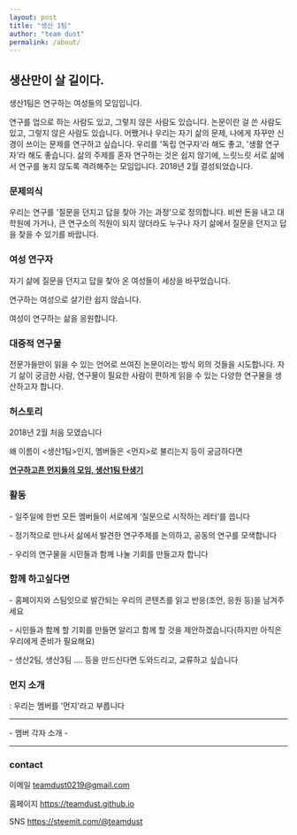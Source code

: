 ```yaml
---
layout: post
title: "생산 1팀"
author: "team dust"
permalink: /about/
---
```


## 생산만이 살 길이다.
생산1팀은 연구하는 여성들의 모임입니다.

연구를 업으로 하는 사람도 있고, 그렇지 않은 사람도 있습니다. 논문이란 걸 쓴 사람도 있고, 그렇지 않은 사람도 있습니다. 어쨌거나 우리는 자기 삶의 문제, 나에게 자꾸만 신경이 쓰이는 문제를 연구하고 싶습니다. 우리를 '독립 연구자'라 해도 좋고, '생활 연구자'라 해도 좋습니다. 삶의 주제를 혼자 연구하는 것은 쉽지 않기에, 느릿느릿 서로 삶에서 연구를 놓지 않도록 격려해주는 모임입니다. 2018년 2월 결성되었습니다.

###  **문제의식** 

우리는 연구를 '질문을 던지고 답을 찾아 가는 과정'으로 정의합니다. 비싼 돈을 내고 대학원에 가거나, 큰 연구소의 직원이 되지 않더라도 누구나 자기 삶에서 질문을 던지고 답을 찾을 수 있기를 바랍니다. 

 

### **여성 연구자** 

자기 삶에 질문을 던지고 답을 찾아 온 여성들이 세상을 바꾸었습니다. 

연구하는 여성으로 살기란 쉽지 않습니다.

여성이 연구하는 삶을 응원합니다.

 

### **대중적 연구물** 

전문가들만이 읽을 수 있는 언어로 쓰여진 논문이라는 방식 외의 것들을 시도합니다. 자기 삶이 궁금한 사람, 연구물이 필요한 사람이 편하게 읽을 수 있는 다양한 연구물을 생산하고자 합니다.

 

### **허스토리** 

2018년 2월 처음 모였습니다 

왜 이름이 <생산1팀>인지, 멤버들은 <먼지>로 불리는지 등이 궁금하다면

[**연구하고픈 먼지들의 모임, 생산1팀 탄생기**](https://steemit.com/kr-teamdust/@teamdust/1)



### **활동**

\- 일주일에 한번 모든 멤버들이 서로에게 ‘질문으로 시작하는 레터’를 씁니다

\- 정기적으로 만나서 삶에서 발견한 연구주제를 논의하고, 공동의 연구를 모색합니다

\- 우리의 연구물을 시민들과 함께 나눌 기회를 만들고자 합니다

 

### **함께 하고싶다면**

\- 홈페이지와 스팀잇으로 발간되는 우리의 콘텐츠를 읽고 반응(조언, 응원 등)을 남겨주세요

\- 시민들과 함께 할 기회를 만들면 알리고 함께 할 것을 제안하겠습니다(하지만 아직은 우리에게 준비가 필요해요)

\- 생산2팀, 생산3팀 .... 등을 만드신다면 도와드리고, 교류하고 싶습니다

 

### **먼지 소개**

: 우리는 멤버를 '먼지'라고 부릅니다



------

\- 멤버 각자 소개 -

 

------

 

### **contact**

이메일 teamdust0219@gmail.com 

홈페이지 https://teamdust.github.io

SNS https://steemit.com/@teamdust